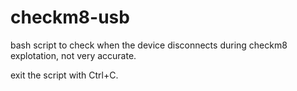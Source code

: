 # checkm8-usb
bash script to check when the device disconnects during checkm8 explotation, not very accurate.

exit the script with Ctrl+C.
